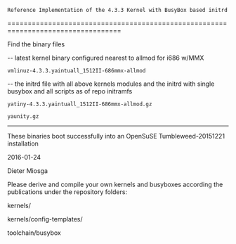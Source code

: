     Reference Implementation of the 4.3.3 Kernel with BusyBox based initrd
==================================================================================


Find the binary files

-- latest kernel binary configured nearest to allmod for i686 w/MMX

    vmlinuz-4.3.3.yaintuall_1512II-686mmx-allmod

-- the initrd file with all above kernels modules
and the initrd with single busybox and all scripts as of repo initramfs

    yatiny-4.3.3.yaintuall_1512II-686mmx-allmod.gz
    
    yaunity.gz  


---------------------------------------------------------------
These binaries boot successfully into an OpenSuSE Tumbleweed-20151221 installation

2016-01-24

Dieter Miosga    

Please derive and compile your own kernels and busyboxes according the publications
under the repository folders: 

kernels/

kernels/config-templates/

toolchain/busybox

